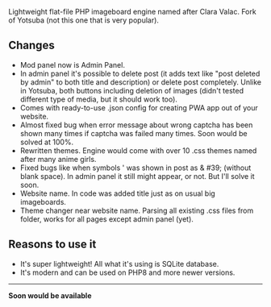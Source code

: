 Lightweight flat-file PHP imageboard engine named after Clara Valac. Fork of Yotsuba (not this one that is very popular).

## Changes
- Mod panel now is Admin Panel.
- In admin panel it's possible to delete post (it adds text like "post deleted by admin" to both title and description) or delete post completely. Unlike in Yotsuba, both buttons including deletion of images (didn't tested different type of media, but it should work too).
- Comes with ready-to-use .json config for creating PWA app out of your website.
- Almost fixed bug when error message about wrong captcha has been shown many times if captcha was failed many times. Soon would be solved at 100%.
- Rewritten themes. Engine would come with over 10 .css themes named after many anime girls.
- Fixed bugs like when symbols ' was shown in post as & #39; (without blank space). In admin panel it still might appear, or not. But I'll solve it soon.
- Website name. In code was added title just as on usual big imageboards.
- Theme changer near website name. Parsing all existing .css files from folder, works for all pages except admin panel (yet).

## Reasons to use it
- It's super lightweight! All what it's using is SQLite database.
- It's modern and can be used on PHP8 and more newer versions.

---

**Soon would be available**
